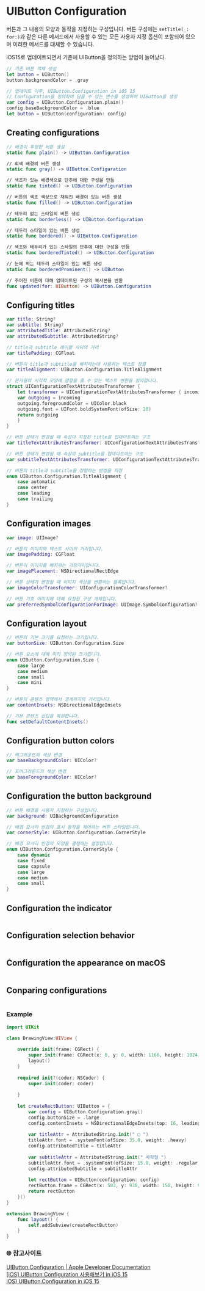 # UIButton Configuration
버튼과 그 내용의 모양과 동작을 지정하는 구성입니다.
버튼 구성에는 `setTitle(_: for:)`과 같은 다른 메서드에서 사용할 수 있는 모든 사용자 지정 옵션이 포함되어 있으며 이러한 메서드를 대체할 수 있습니다.

iOS15로 업데이트되면서 기존에 UIButton을 정의하는 방법이 늘어났다.
```Swift
// 기존 버튼 객체 생성
let button = UIButton()
button.backgroundColor = .gray

// 업데이트 이후, UIButton.Configuration in iOS 15
// Configuration을 정의하여 담을 수 있는 변수를 생성하여 UIButton을 생성
var config = UIButton.Configuration.plain()
config.baseBackgroundColor = .blue
let button = UIButton(configuration: config)
```

## Creating configurations
```Swift
// 배경이 투명한 버튼 생성
static func plain() -> UIButton.Configuration   

// 회색 배경의 버튼 생성
static func gray() -> UIButton.Configuration  

// 색조가 있는 배경색으로 단추에 대한 구성을 만듬  
static func tinted() -> UIButton.Configuration    

// 버튼의 색조 색상으로 채워진 배경이 있는 버튼 생성
static func filled() -> UIButton.Configuration    

// 테두리 없는 스타일의 버튼 생성
static func borderless() -> UIButton.Configuration    

// 테두리 스타일이 있는 버튼 생성
static func bordered() -> UIButton.Configuration  

// 색조와 테두리가 있는 스타일의 단추에 대한 구성을 만듬 
static func borderedTinted() -> UIButton.Configuration    

// 눈에 띄는 테두리 스타일이 있는 버튼 생성
static func borderedProminent() -> UIButton   

// 주어진 버튼에 대해 업데이트된 구성의 복사본을 반환
func updated(for: UIButton) -> UIButton.Configuration 
```
  
## Configuring titles
```Swift
var title: String?
var subtitle: String?
var attributedTitle: AttributedString?
var attributedSubtitle: AttributedString?

// title과 subtitle 레이블 사이의 거리
var titlePadding: CGFloat

// 버튼이 title과 subtitle을 배치하는데 사용하는 텍스트 정렬
var titleAlignment: UIButton.Configuration.TitleAlignment

// 문자열의 시각적 모양에 영향을 줄 수 있는 텍스트 변환을 정의합니다.
struct UIConfigurationTextAttributesTransformer { 
    let transformer = UIConfigurationTextAttributesTransformer { incoming in
    var outgoing = incoming
    outgoing.foregroundColor = UIColor.black
    outgoing.font = UIFont.boldSystemFont(ofSize: 20)
    return outgoing
    }
}

// 버튼 상태가 변경될 때 속성이 지정된 title을 업데이트하는 구조
var titleTextAttributesTransformer: UIConfigurationTextAttributesTransformer?

// 버튼 상태가 변경될 때 속성의 subtitle을 업데이트하는 구조
var subtitleTextAttributesTransformer: UIConfigurationTextAttributesTransformer?

// 버튼의 title과 subtitle을 정렬하는 방법을 지정
enum UIButton.Configuration.TitleAlignment { 
    case automatic
    case center
    case leading
    case trailing
}
```

## Configuration images
```Swift
var image: UIImage?

// 버튼의 이미지와 텍스트 사이의 거리입니다.
var imagePadding: CGFloat

// 버튼이 이미지를 배치하는 가장자리입니다.
var imagePlacement: NSDirectionalRectEdge

// 버튼 상태가 변경될 때 이미지 색상을 변환하는 블록입니다.
var imageColorTransformer: UIConfigurationColorTransformer?

// 버튼 기호 이미지에 대해 요청된 구성 개체입니다.
var preferredSymbolConfigurationForImage: UIImage.SymbolConfiguration?
```

## Configuration layout
```Swift
// 버튼의 기본 크기를 요청하는 크기입니다.
var buttonSize: UIButton.Configuration.Size

// 버튼 요소에 대해 미리 정의된 크기입니다.
enum UIButton.Configuration.Size { 
    case large
    case medium
    case small
    case mini
}

// 버튼의 콘텐츠 영역에서 경계까지의 거리입니다.
var contentInsets: NSDirectionalEdgeInsets

// 기본 콘텐츠 삽입을 복원합니다.
func setDefaultContentInsets()
```

## Configuration button colors
```Swift 
// 백그라운드의 색상 변경
var baseBackgroundColor: UIColor?

// 포어그라운드의 색상 변경
var baseForegroundColor: UIColor?
```

## Configuration the button background
```Swift 
// 버튼 배경을 사용자 지정하는 구성입니다.
var background: UIBackgroundConfiguration

// 배경 모서리 반경의 표시 동작을 제어하는 ​​버튼 스타일입니다.
var cornerStyle: UIButton.Configuration.CornerStyle

// 배경 모서리 반경의 모양을 결정하는 설정입니다.
enum UIButton.Configuration.CornerStyle {
    case dynamic
    case fixed
    case capsule
    case large
    case medium
    case small
}
```

## Configuration the indicator
```Swift 

```
## Configuration selection behavior
```Swift 

```
## Configuration the appearance on macOS
```Swift 

```
## Conparing configurations
```Swift 

```

### Example
```Swift
import UIKit

class DrawingView:UIView {
    
    override init(frame: CGRect) {
        super.init(frame: CGRect(x: 0, y: 0, width: 1166, height: 1024))
        layout()
    }
    
    required init?(coder: NSCoder) {
        super.init(coder: coder)
        
    }
    
    let createRectButton: UIButton = {
        var config = UIButton.Configuration.gray()
        config.buttonSize = .large
        config.contentInsets = NSDirectionalEdgeInsets(top: 16, leading: 16, bottom: 16, trailing: 16)
        
        var titleAttr = AttributedString.init(" ▢ ")
        titleAttr.font = .systemFont(ofSize: 35.0, weight: .heavy)
        config.attributedTitle = titleAttr
        
        var subtitleAttr = AttributedString.init(" 사각형 ")
        subtitleAttr.font = .systemFont(ofSize: 15.0, weight: .regular)
        config.attributedSubtitle = subtitleAttr
        
        let rectButton = UIButton(configuration: config)
        rectButton.frame = CGRect(x: 583, y: 930, width: 150, height: 93)
        return rectButton
    }()
}

extension DrawingView {
    func layout() {
        self.addSubview(createRectButton)
    }
}

```

### 🌐 참고사이트  
[UIButton.Configuration | Apple Developer Documentation](https://developer.apple.com/documentation/uikit/uibutton/configuration)    
[[iOS] UIButton Configuration 사용해보기 in iOS 15](https://velog.io/@wannabe_eung/iOS-UIButton-Configuration-%EC%82%AC%EC%9A%A9%ED%95%B4%EB%B3%B4%EA%B8%B0-in-iOS-15)   
[iOS) UIButton.Configuration in iOS 15](https://gyuios.tistory.com/126)